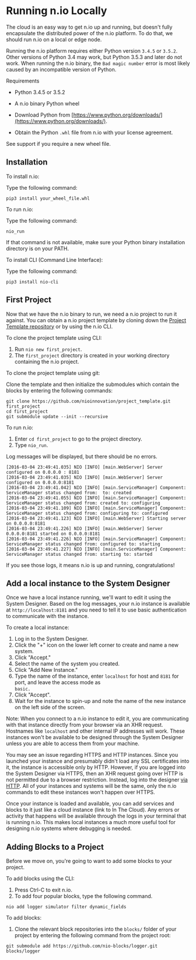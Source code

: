 # Running n.io Locally

The cloud is an easy way to get n.io up and running, but doesn't fully encapsulate the distributed power of the n.io platform. To do that, we should run n.io on a local or edge node.

Running the n.io platform requires either Python version `3.4.5` or `3.5.2`. Other versions of Python 3.4 may work, but Python 3.5.3 and later do not work. When running the n.io binary, the `Bad magic number` error is most likely caused by an incompatible version of Python.

Requirements

* Python 3.4.5 or 3.5.2
* A n.io binary Python wheel

* Download Python from [https://www.python.org/downloads/](https://www.python.org/downloads/).

* Obtain the Python `.whl` file from n.io with your license agreement.

See support if you require a new wheel file.

## Installation

To install n.io:

Type the following command:

```
pip3 install your_wheel_file.whl
```

To run n.io:

Type the following command:

`nio_run`

If that command is not available, make sure your Python binary installation directory is on your PATH.

To install CLI \(Command Line Interface\):

Type the following command:

```
pip3 install nio-cli
```

## First Project

Now that we have the n.io binary to run, we need a n.io project to run it against. You can obtain a n.io project template by cloning down the [Project Template repository](https://github.com/nioinnovation/project_template) or by using the n.io CLI.

To clone the project template using CLI:

1. Run `nio new first_project`. 
2. The `first_project` directory is created in your working directory containing the n.io project.

To clone the project template using git:

Clone the template and then initialize the submodules which contain the blocks by entering the following commands:

```
git clone https://github.com/nioinnovation/project_template.git first_project
cd first_project
git submodule update --init --recursive
```

To run n.io:

1. Enter `cd first_project` to go to the project directory.
2. Type `nio_run`.

Log messages will be displayed, but there should be no errors.

```
[2016-03-04 23:49:41.035] NIO [INFO] [main.WebServer] Server configured on 0.0.0.0 : 8181
[2016-03-04 23:49:41.035] NIO [INFO] [main.WebServer] Server configured on 0.0.0.0:8181
[2016-03-04 23:49:41.042] NIO [INFO] [main.ServiceManager] Component: ServiceManager status changed from:  to: created
[2016-03-04 23:49:41.055] NIO [INFO] [main.ServiceManager] Component: ServiceManager status changed from: created to: configuring
[2016-03-04 23:49:41.109] NIO [INFO] [main.ServiceManager] Component: ServiceManager status changed from: configuring to: configured
[2016-03-04 23:49:41.123] NIO [INFO] [main.WebServer] Starting server on 0.0.0.0:8181
[2016-03-04 23:49:41.226] NIO [INFO] [main.WebServer] Server 0.0.0.0:8181 started on 0.0.0.0:8181
[2016-03-04 23:49:41.226] NIO [INFO] [main.ServiceManager] Component: ServiceManager status changed from: configured to: starting
[2016-03-04 23:49:41.227] NIO [INFO] [main.ServiceManager] Component: ServiceManager status changed from: starting to: started
```

If you see those logs, it means n.io is up and running, congratulations!

## Add a local instance to the System Designer

Once we have a local instance running, we'll want to edit it using the System Designer. Based on the log messages, your n.io instance is available at `http://localhost:8181` and you need to tell it to use basic authentication to communicate with the instance.

To create a local instance:

1. Log in to the System Designer.
2. Click the "+" icon on the lower left corner to create and name a new system.
3. Click "Accept."
4. Select the name of the system you created.
5. Click "Add New Instance."
6. Type the name of the instance, enter  `localhost` for host and `8181` for port, and leave the access mode as  
   `basic.`
7. Click "Accept".
8. Wait for the instance to spin-up and note the name of the new instance on the left side of the screen.

Note: When you connect to a n.io instance to edit it, you are communicating with that instance directly from your browser via an XHR request. Hostnames like `localhost` and other internal IP addresses will work. These instances won't be available to be designed through the System Designer unless you are able to access them from your machine.

You may see an issue regarding HTTPS and HTTP instances. Since you launched your instance and presumably didn't load any SSL certificates into it, the instance is accessible only by HTTP. However, if you are logged into the System Designer via HTTPS, then an XHR request going over HTTP is not permitted due to a browser restriction. Instead, log into the designer [via HTTP](http://designer.n.io). All of your instances and systems will be the same, only the n.io commands to edit these instances won't happen over HTTPS.

Once your instance is loaded and available, you can add services and blocks to it just like a cloud instance \(link to In The Cloud\). Any errors or activity that happens will be available through the logs in your terminal that is running n.io. This makes local instances a much more useful tool for designing n.io systems where debugging is needed.

## Adding Blocks to a Project

Before we move on, you're going to want to add some blocks to your project.

To add blocks using the CLI:

1. Press Ctrl-C to exit n.io. 
2. To add four popular blocks, type the following command. 

```
nio add logger simulator filter dynamic_fields
```

To add blocks:

1. Clone the relevant block repositories into the `blocks/` folder of your project by entering the following command from the project root:

```
git submodule add https://github.com/nio-blocks/logger.git blocks/logger
```



